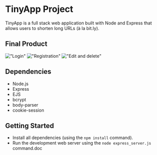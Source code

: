 # TinyApp Project

TinyApp is a full stack web application built with Node and Express that allows users to shorten long URLs (à la bit.ly).

## Final Product

!["Login"](https://github.com/Fe7Fe/tinyapp/blob/main/docs/login.png)
!["Registration"](https://github.com/Fe7Fe/tinyapp/blob/main/docs/registration.png)
!["Edit and delete"](https://github.com/Fe7Fe/tinyapp/blob/main/docs/edit.png)

## Dependencies

- Node.js
- Express
- EJS
- bcrypt
- body-parser
- cookie-session

## Getting Started

- Install all dependencies (using the `npm install` command).
- Run the development web server using the `node express_server.js` command.doc
